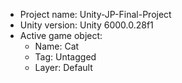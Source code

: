 <!-- UNITY CODE ASSIST INSTRUCTIONS START -->
- Project name: Unity-JP-Final-Project
- Unity version: Unity 6000.0.28f1
- Active game object:
  - Name: Cat
  - Tag: Untagged
  - Layer: Default
<!-- UNITY CODE ASSIST INSTRUCTIONS END -->